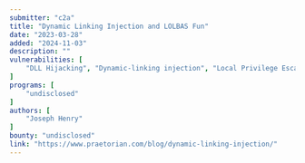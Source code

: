 ```yaml
---
submitter: "c2a"
title: "Dynamic Linking Injection and LOLBAS Fun"
date: "2023-03-28"
added: "2024-11-03"
description: ""
vulnerabilities: [
    "DLL Hijacking", "Dynamic-linking injection", "Local Privilege Escalation"
]
programs: [
    "undisclosed"
]
authors: [
    "Joseph Henry"
]
bounty: "undisclosed"
link: "https://www.praetorian.com/blog/dynamic-linking-injection/"
---
```




